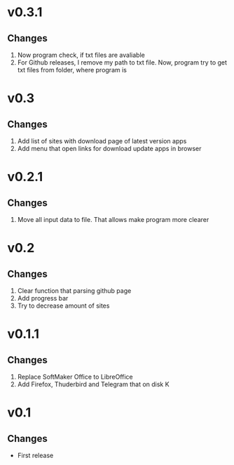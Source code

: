 # v0.3.1
## Changes
1. Now program check, if txt files are avaliable
2. For Github releases, I remove my path to txt file. Now, program try to get txt files from folder, where program is

# v0.3
## Changes
1. Add list of sites with download page of latest version apps
2. Add menu that open links for download update apps in browser

# v0.2.1
## Changes
1. Move all input data to file. That allows make program more clearer

# v0.2
## Changes
1. Clear function that parsing github page
2. Add progress bar
3. Try to decrease amount of sites

# v0.1.1
## Changes
1. Replace SoftMaker Office to LibreOffice
2. Add Firefox, Thuderbird and Telegram that on disk K

# v0.1
## Changes
- First release

